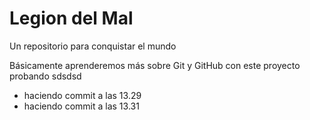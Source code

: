 # Legion del Mal
Un repositorio para conquistar el mundo

Básicamente aprenderemos más sobre Git y GitHub con este proyecto
probando
sdsdsd

* haciendo commit a las 13.29
* haciendo commit a las 13.31